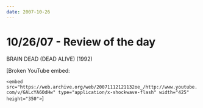 ```yaml
---
date: 2007-10-26
---
```

# 10/26/07 - Review of the day

BRAIN DEAD (DEAD ALIVE) (1992)

[Broken YouTube embed:

`<embed src="https://web.archive.org/web/20071112121132oe_/http://www.youtube.com/v/GALcYA6OdHw" type="application/x-shockwave-flash" width="425" height="350">`]